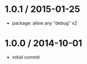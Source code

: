 
1.0.1 / 2015-01-25
==================

  * package: allow any "debug" v2

1.0.0 / 2014-10-01
==================

  * initial commit
